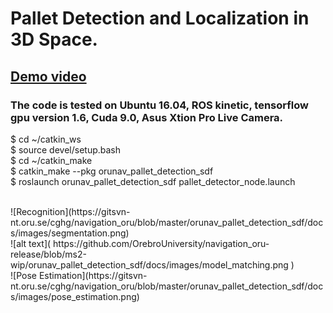# Pallet Detection and Localization in 3D Space. <br />

## [Demo video](https://www.youtube.com/watch?v=Cd79mRIMDks)

### The code is tested on Ubuntu 16.04, ROS kinetic, tensorflow gpu version 1.6, Cuda 9.0, Asus Xtion Pro Live Camera. <br />

$ cd ~/catkin_ws <br />
$ source devel/setup.bash <br />
$ cd ~/catkin_make <br />
$ catkin_make --pkg  orunav_pallet_detection_sdf <br />
$ roslaunch orunav_pallet_detection_sdf pallet_detector_node.launch <br />

<br />
![Recognition](https://gitsvn-nt.oru.se/cghg/navigation_oru/blob/master/orunav_pallet_detection_sdf/docs/images/segmentation.png)
<br />
![alt text]( https://github.com/OrebroUniversity/navigation_oru-release/blob/ms2-wip/orunav_pallet_detection_sdf/docs/images/model_matching.png )
<br />
![Pose Estimation](https://gitsvn-nt.oru.se/cghg/navigation_oru/blob/master/orunav_pallet_detection_sdf/docs/images/pose_estimation.png)
